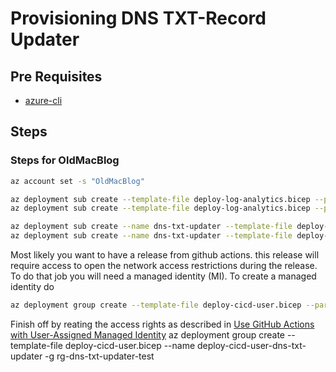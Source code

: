 # Provisioning DNS TXT-Record Updater

## Pre Requisites

* [azure-cli](https://learn.microsoft.com/en-us/cli/azure/)

## Steps

### Steps for OldMacBlog

```bash
az account set -s "OldMacBlog"

az deployment sub create --template-file deploy-log-analytics.bicep --parameters environment=test --what-if
az deployment sub create --template-file deploy-log-analytics.bicep --parameters environment=test

az deployment sub create --name dns-txt-updater --template-file deploy-function.bicep --location norwayeast --parameters environment=test --parameters logAnalyticsSubscription=<id> --what-if
az deployment sub create --name dns-txt-updater --template-file deploy-function.bicep --location norwayeast --parameters environment=test --parameters logAnalyticsSubscription=<id>
```

Most likely you want to have a release from github actions. this release will require access to open the network access restrictions during the release. To do that job you will need a managed identity (MI). To create a managed identity do

```bash
az deployment group create --template-file deploy-cicd-user.bicep --parameters environment=test -g rg-dns-txt-updater-test
```

Finish off by reating the access rights as described in [Use GitHub Actions with User-Assigned Managed Identity](https://yourazurecoach.com/2022/12/29/use-github-actions-with-user-assigned-managed-identity/)
az deployment group create --template-file deploy-cicd-user.bicep --name deploy-cicd-user-dns-txt-updater -g rg-dns-txt-updater-test
